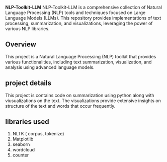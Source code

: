 **NLP-Toolkit-LLM**
NLP-Toolkit-LLM is a comprehensive collection of Natural Language Processing (NLP) tools and techniques focused on Large Language Models (LLMs). This repository provides implementations of text processing, summarization, and visualizations, leveraging the power of various NLP libraries.

## Overview
This project is a Natural Language Processing (NLP) toolkit that provides various functionalities, including text summarization, visualization, and analysis using advanced language models.

## project details
This project is contains code on summarization using python along with viusualizations on the text. The visualizations provide extensive insights on structure of the text and words that occur frequently. 

## libraries used 
1. NLTK ( corpus, tokenize)
2. Matplotlib
3. seaborn
4. wordcloud
5. counter 

